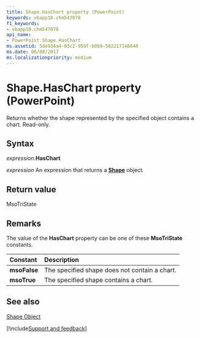 ```yaml
---
title: Shape.HasChart property (PowerPoint)
keywords: vbapp10.chm547078
f1_keywords:
- vbapp10.chm547078
api_name:
- PowerPoint.Shape.HasChart
ms.assetid: 5de934a4-03c2-959f-b0b9-562217146640
ms.date: 06/08/2017
ms.localizationpriority: medium
---
```



# Shape.HasChart property (PowerPoint)

Returns whether the shape represented by the specified object contains a chart. Read-only.


## Syntax

_expression_.**HasChart**

 _expression_ An expression that returns a **[Shape](PowerPoint.Shape.md)** object.


## Return value

MsoTriState


## Remarks

The value of the **HasChart** property can be one of these **MsoTriState** constants.



|Constant|Description|
|:-----|:-----|
|**msoFalse**|The specified shape does not contain a chart.|
|**msoTrue**| The specified shape contains a chart.|

## See also


[Shape Object](PowerPoint.Shape.md)

[!include[Support and feedback](~/includes/feedback-boilerplate.md)]